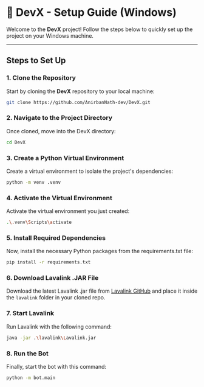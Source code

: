 # 🚀 DevX - Setup Guide (Windows)

Welcome to the **DevX** project! Follow the steps below to quickly set up the project on your Windows machine.

---

## Steps to Set Up

### 1. Clone the Repository
Start by cloning the **DevX** repository to your local machine:

```bash
git clone https://github.com/AnirbanNath-dev/DevX.git
```

### 2. Navigate to the Project Directory
Once cloned, move into the DevX directory:

```bash
cd DevX
```

### 3. Create a Python Virtual Environment
Create a virtual environment to isolate the project's dependencies:

```bash
python -m venv .venv
```

### 4. Activate the Virtual Environment
Activate the virtual environment you just created:

```bash
.\.venv\Scripts\activate
```

### 5. Install Required Dependencies
Now, install the necessary Python packages from the requirements.txt file:

```bash
pip install -r requirements.txt
```

### 6. Download Lavalink .JAR File
Download the latest Lavalink .jar file from [Lavalink GitHub](https://github.com/lavalink-devs/Lavalink)
 and place it inside the `lavalink` folder in your cloned repo.

### 7. Start Lavalink
Run Lavalink with the following command:

```bash
java -jar .\lavalink\Lavalink.jar
```

### 8. Run the Bot
Finally, start the bot with this command:

```bash
python -m bot.main
```



